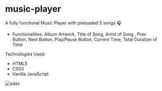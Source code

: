 # music-player

A fully functional Music Player with preloaded 5 songs 🎧
+ Functionalities: Album Artwork, Title of Song, Artist of Song , Prev Button, Next Button, Play/Pause Button, Current Time, Total Duration of Time

Technologies Used: 
+ HTML5 
+ CSS3
+ Vanilla JavaScript 

![sdax](https://user-images.githubusercontent.com/68490255/137050168-52fe6db6-6cad-4ec2-b903-7fd1600492cd.jpg)

